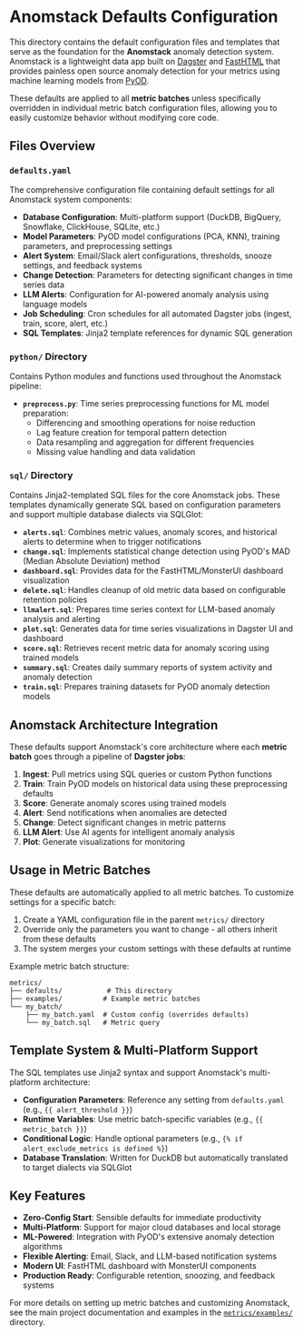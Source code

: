 # Anomstack Defaults Configuration

This directory contains the default configuration files and templates that serve as the foundation for the **Anomstack** anomaly detection system. Anomstack is a lightweight data app built on [Dagster](https://dagster.io/) and [FastHTML](https://fastht.ml/) that provides painless open source anomaly detection for your metrics using machine learning models from [PyOD](https://pyod.readthedocs.io/en/latest/).

These defaults are applied to all **metric batches** unless specifically overridden in individual metric batch configuration files, allowing you to easily customize behavior without modifying core code.

## Files Overview

### `defaults.yaml`
The comprehensive configuration file containing default settings for all Anomstack system components:

- **Database Configuration**: Multi-platform support (DuckDB, BigQuery, Snowflake, ClickHouse, SQLite, etc.)
- **Model Parameters**: PyOD model configurations (PCA, KNN), training parameters, and preprocessing settings
- **Alert System**: Email/Slack alert configurations, thresholds, snooze settings, and feedback systems  
- **Change Detection**: Parameters for detecting significant changes in time series data
- **LLM Alerts**: Configuration for AI-powered anomaly analysis using language models
- **Job Scheduling**: Cron schedules for all automated Dagster jobs (ingest, train, score, alert, etc.)
- **SQL Templates**: Jinja2 template references for dynamic SQL generation

### `python/` Directory

Contains Python modules and functions used throughout the Anomstack pipeline:

- **`preprocess.py`**: Time series preprocessing functions for ML model preparation:
  - Differencing and smoothing operations for noise reduction
  - Lag feature creation for temporal pattern detection
  - Data resampling and aggregation for different frequencies
  - Missing value handling and data validation

### `sql/` Directory

Contains Jinja2-templated SQL files for the core Anomstack jobs. These templates dynamically generate SQL based on configuration parameters and support multiple database dialects via SQLGlot:

- **`alerts.sql`**: Combines metric values, anomaly scores, and historical alerts to determine when to trigger notifications
- **`change.sql`**: Implements statistical change detection using PyOD's MAD (Median Absolute Deviation) method
- **`dashboard.sql`**: Provides data for the FastHTML/MonsterUI dashboard visualization
- **`delete.sql`**: Handles cleanup of old metric data based on configurable retention policies
- **`llmalert.sql`**: Prepares time series context for LLM-based anomaly analysis and alerting
- **`plot.sql`**: Generates data for time series visualizations in Dagster UI and dashboard
- **`score.sql`**: Retrieves recent metric data for anomaly scoring using trained models
- **`summary.sql`**: Creates daily summary reports of system activity and anomaly detection
- **`train.sql`**: Prepares training datasets for PyOD anomaly detection models

## Anomstack Architecture Integration

These defaults support Anomstack's core architecture where each **metric batch** goes through a pipeline of **Dagster jobs**:

1. **Ingest**: Pull metrics using SQL queries or custom Python functions
2. **Train**: Train PyOD models on historical data using these preprocessing defaults
3. **Score**: Generate anomaly scores using trained models
4. **Alert**: Send notifications when anomalies are detected
5. **Change**: Detect significant changes in metric patterns
6. **LLM Alert**: Use AI agents for intelligent anomaly analysis
7. **Plot**: Generate visualizations for monitoring

## Usage in Metric Batches

These defaults are automatically applied to all metric batches. To customize settings for a specific batch:

1. Create a YAML configuration file in the parent `metrics/` directory
2. Override only the parameters you want to change - all others inherit from these defaults
3. The system merges your custom settings with these defaults at runtime

Example metric batch structure:
```
metrics/
├── defaults/           # This directory
├── examples/          # Example metric batches
└── my_batch/
    ├── my_batch.yaml  # Custom config (overrides defaults)
    └── my_batch.sql   # Metric query
```

## Template System & Multi-Platform Support

The SQL templates use Jinja2 syntax and support Anomstack's multi-platform architecture:

- **Configuration Parameters**: Reference any setting from `defaults.yaml` (e.g., `{{ alert_threshold }}`)
- **Runtime Variables**: Use metric batch-specific variables (e.g., `{{ metric_batch }}`)
- **Conditional Logic**: Handle optional parameters (e.g., `{% if alert_exclude_metrics is defined %}`)
- **Database Translation**: Written for DuckDB but automatically translated to target dialects via SQLGlot

## Key Features

- **Zero-Config Start**: Sensible defaults for immediate productivity
- **Multi-Platform**: Support for major cloud databases and local storage
- **ML-Powered**: Integration with PyOD's extensive anomaly detection algorithms
- **Flexible Alerting**: Email, Slack, and LLM-based notification systems
- **Modern UI**: FastHTML dashboard with MonsterUI components
- **Production Ready**: Configurable retention, snoozing, and feedback systems

For more details on setting up metric batches and customizing Anomstack, see the main project documentation and examples in the [`metrics/examples/`](../examples/) directory. 
